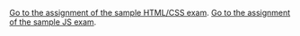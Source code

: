 [Go to the assignment of the sample HTML/CSS exam](HTML-CSS/assignment.md).
[Go to the assignment of the sample JS exam](JS/assignment.md).